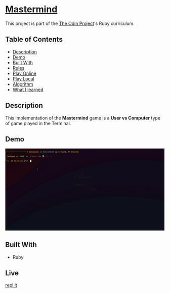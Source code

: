 
# [Mastermind](https://en.wikipedia.org/wiki/Mastermind_(board_game))
This project is part of the [The Odin Project](https://www.theodinproject.com/paths/full-stack-ruby-on-rails/courses/ruby-programming/lessons/mastermind)'s Ruby curriculum.

## Table of Contents
* [Description](#description)
* [Demo](#demo)
* [Built With](#built-with)
* [Rules](#rules)
* [Play Online](#play-online)
* [Play Local](#play-local)
* [Algorithm](#algorithm)
* [What I learned](#what-i-learned)

## Description
This implementation of the **Mastermind** game is a **User vs Computer** type of game played in the Terminal.
</br>
## Demo
![Example](./assets/example.gif)
</br>
## Built With
* Ruby
## Live
[repl.it](https://replit.com/@TheGeek2/mastermind)

